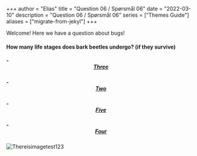 +++
author = "Elias"
title = "Question 06 / Spørsmål 06"
date = "2022-03-10"
description = "Question 06 / Spørsmål 06"
series = ["Themes Guide"]
aliases = ["migrate-from-jekyl"]
+++

Welcome! Here we have a question about bugs!

#### How many life stages does bark beetles undergo? (if they survive)


##### - <center> [Three](https://biodivgame.github.io/archive/question-3_06_false/wrong-answer/) </center>
##### - <center> [Two](https://biodivgame.github.io/archive/question-3_06_false/wrong-answer/) </center>
##### - <center> [Five](https://biodivgame.github.io/archive/question-3_06_false/wrong-answer/) </center>
##### - <center> [Four](https://biodivgame.github.io/archive/question-3_06_correct/right-answer/) </center>

![Thereisimagetest123](/img/rosalia-batesi.jpg)	